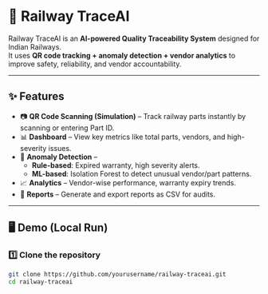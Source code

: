# 🚄 Railway TraceAI

Railway TraceAI is an **AI-powered Quality Traceability System** designed for Indian Railways.  
It uses **QR code tracking + anomaly detection + vendor analytics** to improve safety, reliability, and vendor accountability.

---

## ✨ Features

- 📷 **QR Code Scanning (Simulation)** – Track railway parts instantly by scanning or entering Part ID.  
- 📊 **Dashboard** – View key metrics like total parts, vendors, and high-severity issues.  
- 🤖 **Anomaly Detection** –  
  - **Rule-based**: Expired warranty, high severity alerts.  
  - **ML-based**: Isolation Forest to detect unusual vendor/part patterns.  
- 📈 **Analytics** – Vendor-wise performance, warranty expiry trends.  
- 📑 **Reports** – Generate and export reports as CSV for audits.  

---

## 🖥️ Demo (Local Run)

### 1️⃣ Clone the repository
```bash
git clone https://github.com/yourusername/railway-traceai.git
cd railway-traceai
